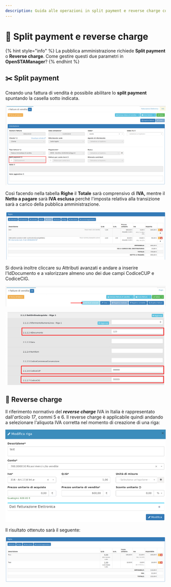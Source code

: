 ```yaml
---
description: Guida alle operazioni in split payment e reverse charge con OpenSTAManager
---
```


# 🏫 Split payment e reverse charge

{% hint style="info" %}
La pubblica amministrazione richiede **Split payment** o **Reverse charge**. Come gestire questi due parametri in **OpenSTAManager**?
{% endhint %}

## ✂️ Split payment

Creando una fattura di vendita è possibile abilitare lo **split payment** spuntando la casella sotto indicata.

![](../../../.gitbook/assets/SplitPayment.png)

Così facendo nella tabella **Righe** il **Totale** sarà comprensivo di **IVA,** mentre il **Netto a pagare** sarà **IVA esclusa** perché l'imposta relativa alla transizione sarà a carico della pubblica amministrazione.

![](../../../.gitbook/assets/RigheSplitPayment.png)

Si dovrà inoltre cliccare su Attributi avanzati e andare a inserire l'IdDocumento e a valorizzare almeno uno dei due campi CodiceCUP e CodiceCIG.

![](<../../../.gitbook/assets/immagine (344).png>)

![](<../../../.gitbook/assets/immagine (321).png>)

## &#x20;🔋 Reverse charge

Il riferimento normativo del _**reverse charge**_ IVA in Italia è rappresentato dall'_articolo 17_, commi 5 e 6. Il reverse charge è applicabile quindi andando a selezionare l'aliquota IVA corretta nel momento di creazione di una riga:

![](../../../.gitbook/assets/N6.png)



Il risultato ottenuto sarà il seguente:

![](../../../.gitbook/assets/RigheN6.png)

